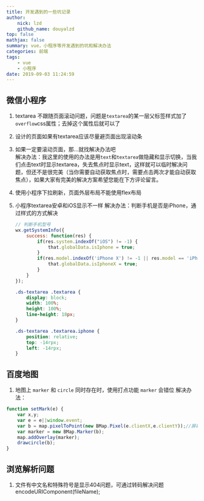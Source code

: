 ```yaml
---
title: 开发遇到的一些坑记录
author:
    nick: lzd
    github_name: douyalzd
top: false
mathjax: false
summary: vue，小程序等开发遇到的坑和解决办法
categories: 前端
tags:
    - vue
    - 小程序
date: 2019-09-03 11:24:59
---
```


## 微信小程序 
1. textarea 不跟随页面滚动问题，问题是`textarea`的某一层父标签样式加了`overflow`css属性；去掉这个属性后就可以了
2. 设计的页面如果有textarea应该尽量避页面出现滚动条
3. 如果一定要滚动页面，那...就找解决办法吧  
    解决办法：我这里的使用的办法是用`text`和`textarea`做隐藏和显示切换，当我们点击text时显示textarea，失去焦点时显示text，这样就可以临时解决问题，但还不是很完美（当你需要自动获取焦点时，需要点击两次才能自动获取焦点），如果大家有完美的解决方案希望您能在下方评论留言。
4. 使用小程序下拉刷新，页面外层布局不能使用flex布局
5. 小程序textarea安卓和iOS显示不一样
    解决办法：判断手机是否是iPhone，通过样式的方式解决
    ```js
    // 判断手机型号
    wx.getSystemInfo({
        success: function(res) {
            if(res.system.indexOf("iOS") != -1) {
                that.globalData.isIphone = true;
            }
            if(res.model.indexOf('iPhone X') != -1 || res.model == 'iPhone X' || res.model == 'iphonrx') {
                that.globalData.isIphoneX = true;
            }
        }
    });
    ```

    ```css
    .ds-textarea .textarea {
        display: block;
        width: 100%;
        height: 100%;
        line-height: 18px;
    }

    .ds-textarea .textarea.iphone {
        position: relative;
        top: -14rpx;
        left: -14rpx;
    }
    ```

## 百度地图  
1. 地图上 `marker` 和 `circle` 同时存在时，使用打点功能 `marker`  会错位
  解决办法：
```js
function setMark(e) {
    var x,y;
    var e = e||window.event;
    var b = map.pixelToPoint(new BMap.Pixel(e.clientX,e.clientY));//屏幕坐标转换为
    var marker = new BMap.Marker(b);
    map.addOverlay(marker);
    drawcircle(b);
}
```

## 浏览解析问题  
1. 文件有中文名和特殊符号是显示404问题，可通过转码解决问题 encodeURIComponent(fileName);